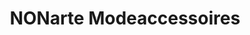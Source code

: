 ---
title: "NONarte Modeaccessoires"
url: /dillingen-saar/nonarte-modeaccessoires/
shop: Modehaus
---